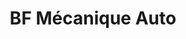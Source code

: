 ---
title: "BF Mécanique Auto"
url: /saint-chaptes/bf-mecanique-auto/
shop: réparation de voitures
---